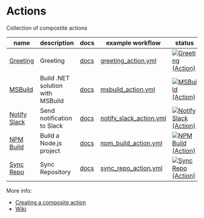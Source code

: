 <!-- ! This file is auto-generated. Please run ./utils/generate_readme.sh to regenerate it. -->
# Actions

Collection of compostite actions

name | description | docs | example workflow | status
-----|-------------|------|------------------|-------
[Greeting](greeting/action.yml) | Greeting | [docs](greeting/README.md) | [greeting_action.yml](.github/workflows/greeting_action.yml) | [![Greeting (Action)](https://github.com/DynamoDS/actions/actions/workflows/greeting_action.yml/badge.svg)](https://github.com/DynamoDS/actions/actions/workflows/greeting_action.yml)
[MSBuild](msbuild/action.yml) | Build .NET solution with MSBuild | [docs](msbuild/README.md) | [msbuild_action.yml](.github/workflows/msbuild_action.yml) | [![MSBuild (Action)](https://github.com/DynamoDS/actions/actions/workflows/msbuild_action.yml/badge.svg)](https://github.com/DynamoDS/actions/actions/workflows/msbuild_action.yml)
[Notify Slack](notify_slack/action.yml) | Send notification to Slack | [docs](notify_slack/README.md) | [notify_slack_action.yml](.github/workflows/notify_slack_action.yml) | [![Notify Slack (Action)](https://github.com/DynamoDS/actions/actions/workflows/notify_slack_action.yml/badge.svg)](https://github.com/DynamoDS/actions/actions/workflows/notify_slack_action.yml)
[NPM Build](npm_build/action.yml) | Build a Node.js project | [docs](npm_build/README.md) | [npm_build_action.yml](.github/workflows/npm_build_action.yml) | [![NPM Build (Action)](https://github.com/DynamoDS/actions/actions/workflows/npm_build_action.yml/badge.svg)](https://github.com/DynamoDS/actions/actions/workflows/npm_build_action.yml)
[Sync Repo](sync_repo/action.yml) | Sync Repository | [docs](sync_repo/README.md) | [sync_repo_action.yml](.github/workflows/sync_repo_action.yml) | [![Sync Repo (Action)](https://github.com/DynamoDS/actions/actions/workflows/sync_repo_action.yml/badge.svg)](https://github.com/DynamoDS/actions/actions/workflows/sync_repo_action.yml)

More info:

- [Creating a composite action](https://docs.github.com/en/actions/creating-actions/creating-a-composite-action)
- [Wiki](https://wiki.autodesk.com/pages/viewpage.action?pageId=2009017625)

